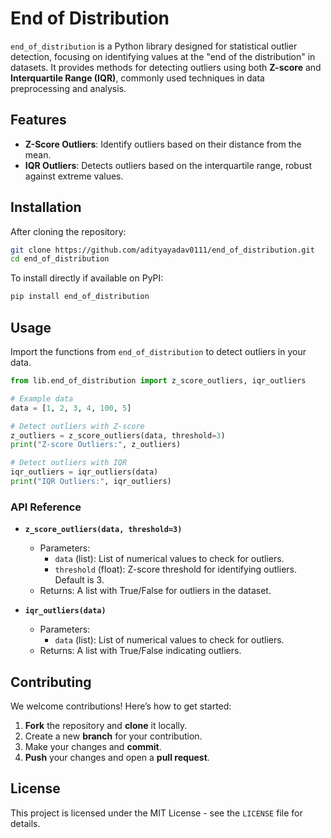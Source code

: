 # End of Distribution

`end_of_distribution` is a Python library designed for statistical outlier detection, focusing on identifying values at the "end of the distribution" in datasets. It provides methods for detecting outliers using both **Z-score** and **Interquartile Range (IQR)**, commonly used techniques in data preprocessing and analysis.

## Features

- **Z-Score Outliers**: Identify outliers based on their distance from the mean.
- **IQR Outliers**: Detects outliers based on the interquartile range, robust against extreme values.

## Installation

After cloning the repository:

```bash
git clone https://github.com/adityayadav0111/end_of_distribution.git
cd end_of_distribution
```

To install directly if available on PyPI:

```bash
pip install end_of_distribution
```

## Usage

Import the functions from `end_of_distribution` to detect outliers in your data.

```python
from lib.end_of_distribution import z_score_outliers, iqr_outliers

# Example data
data = [1, 2, 3, 4, 100, 5]

# Detect outliers with Z-score
z_outliers = z_score_outliers(data, threshold=3)
print("Z-score Outliers:", z_outliers)

# Detect outliers with IQR
iqr_outliers = iqr_outliers(data)
print("IQR Outliers:", iqr_outliers)
```

### API Reference

- **`z_score_outliers(data, threshold=3)`**
  - Parameters:
    - `data` (list): List of numerical values to check for outliers.
    - `threshold` (float): Z-score threshold for identifying outliers. Default is 3.
  - Returns: A list with True/False for outliers in the dataset.

- **`iqr_outliers(data)`**
  - Parameters:
    - `data` (list): List of numerical values to check for outliers.
  - Returns: A list with True/False indicating outliers.

## Contributing

We welcome contributions! Here’s how to get started:

1. **Fork** the repository and **clone** it locally.
2. Create a new **branch** for your contribution.
3. Make your changes and **commit**.
4. **Push** your changes and open a **pull request**.

## License

This project is licensed under the MIT License - see the `LICENSE` file for details.